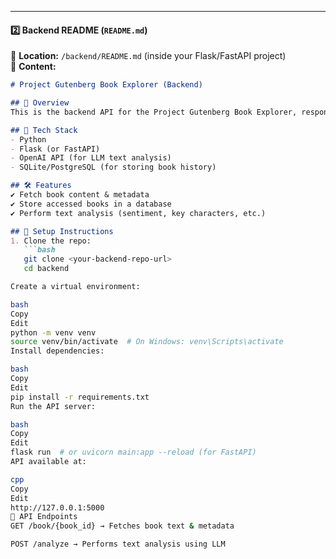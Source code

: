 
---

#### **2️⃣ Backend README (`README.md`)**  
📌 **Location:** `/backend/README.md` (inside your Flask/FastAPI project)  
📌 **Content:**  
```markdown
# Project Gutenberg Book Explorer (Backend)

## 🚀 Overview
This is the backend API for the Project Gutenberg Book Explorer, responsible for fetching book content, saving it, and performing LLM-based text analysis.

## 🔧 Tech Stack
- Python
- Flask (or FastAPI)
- OpenAI API (for LLM text analysis)
- SQLite/PostgreSQL (for storing book history)

## 🛠️ Features
✔️ Fetch book content & metadata  
✔️ Store accessed books in a database  
✔️ Perform text analysis (sentiment, key characters, etc.)  

## 🔧 Setup Instructions
1. Clone the repo:  
   ```bash
   git clone <your-backend-repo-url>
   cd backend

Create a virtual environment:

bash
Copy
Edit
python -m venv venv
source venv/bin/activate  # On Windows: venv\Scripts\activate
Install dependencies:

bash
Copy
Edit
pip install -r requirements.txt
Run the API server:

bash
Copy
Edit
flask run  # or uvicorn main:app --reload (for FastAPI)
API available at:

cpp
Copy
Edit
http://127.0.0.1:5000
📝 API Endpoints
GET /book/{book_id} → Fetches book text & metadata

POST /analyze → Performs text analysis using LLM
